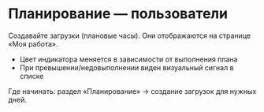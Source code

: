# Планирование — пользователи

Создавайте загрузки (плановые часы). Они отображаются на странице «Моя работа».

- Цвет индикатора меняется в зависимости от выполнения плана
- При превышении/недовыполнении виден визуальный сигнал в списке

Где начинать: раздел «Планирование» → создание загрузок для нужных дней.
